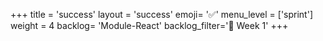 +++
title = 'success'
layout = 'success'
emoji= '✅'
menu_level = ['sprint']
weight = 4
backlog= 'Module-React'
backlog_filter='📅 Week 1'
+++
